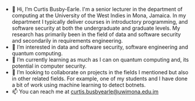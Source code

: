 - 👋 Hi, I’m Curtis Busby-Earle. I'm a senior lecturer in the department of computing at the University of the West Indies in Mona, Jamaica.
     In my department I typically deliver courses in introductory programming, and software security at both the undergraduate and graduate levels.
     My research has primarily been in the field of data and software security and secondarily in requirements engineering.
- 👀 I’m interested in data and software security, software engineering and quantum computing.
- 🌱 I’m currently learning as much as I can on quantum computing and, its potential in computer security.
- 💞️ I’m looking to collaborate on projects in the fields I mentioned but also in other related fields. For example, one of my students and I
     have done a bit of work using machine learning to detect botnets.
- 📫 You can reach me at curtis.busbyearle@uwimona.edu.jm

<!---
curtisbe/curtisbe is a ✨ special ✨ repository because its `README.md` (this file) appears on your GitHub profile.
You can click the Preview link to take a look at your changes.
--->
